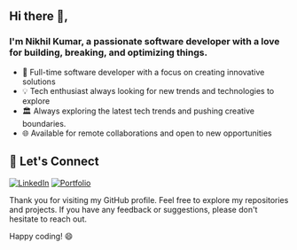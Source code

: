 ## Hi there 👋,

### I'm Nikhil Kumar, a passionate software developer with a love for building, breaking, and optimizing things.

- 🚀 Full-time software developer with a focus on creating innovative solutions
- 💡 Tech enthusiast always looking for new trends and technologies to explore
- 🏛️ Always exploring the latest tech trends and pushing creative boundaries.
- 🌐 Available for remote collaborations and open to new opportunities



## 🤝 Let's Connect

[![LinkedIn](https://img.shields.io/badge/LinkedIn-0077B5?style=for-the-badge&logo=LinkedIn&logoColor=white)](https://www.linkedin.com/in/nikhilkumar123/) 
[![Portfolio](https://img.shields.io/badge/Portfolio-15B6AA?style=for-the-badge&logo=Portfolio&logoColor=white)](https://www.example.com)


Thank you for visiting my GitHub profile. Feel free to explore my repositories and projects. If you have any feedback or suggestions, please don't hesitate to reach out.

Happy coding! 😄
